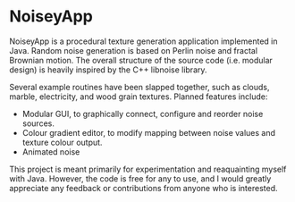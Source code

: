 NoiseyApp
=========

NoiseyApp is a procedural texture generation application implemented in Java. Random noise generation is based on Perlin noise and fractal Brownian motion. The overall structure of the source code (i.e. modular design) is heavily inspired by the C++ libnoise library.

Several example routines have been slapped together, such as clouds, marble, electricity, and wood grain textures. Planned features include:
* Modular GUI, to graphically connect, configure and reorder noise sources.
* Colour gradient editor, to modify mapping between noise values and texture colour output.
* Animated noise

This project is meant primarily for experimentation and reaquainting myself with Java. However, the code is free for any to use, and I would greatly appreciate any feedback or contributions from anyone who is interested.
